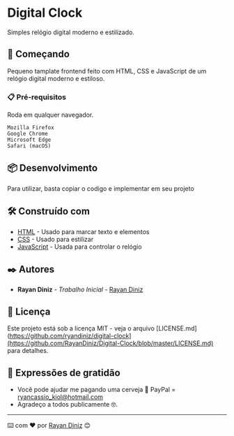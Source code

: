 # Digital Clock

Simples relógio digital moderno e estilizado.

## 🚀 Começando

Pequeno tamplate frontend feito com HTML, CSS e JavaScript de um relógio digital moderno e estiloso.

### 📋 Pré-requisitos

Roda em qualquer navegador.

```
Mozilla Firefox
Google Chrome
Microsoft Edge
Safari (macOS)
```

## 📦 Desenvolvimento

Para utilizar, basta copiar o codigo e implementar em seu projeto

## 🛠️ Construído com

* [HTML](https://developer.mozilla.org/en-US/docs/Learn/HTML) - Usado para marcar texto e elementos
* [CSS](https://developer.mozilla.org/en-US/docs/Learn/CSS) - Usado para estilizar
* [JavaScript](https://developer.mozilla.org/en-US/docs/Learn/JavaScript) - Usada para controlar o relógio

## ✒️ Autores

* **Rayan Diniz** - *Trabalho Inicial* - [Rayan Diniz](https://github.com/rayandiniz)

## 📄 Licença

Este projeto está sob a licença MIT - veja o arquivo [LICENSE.md](https://github.com/ryandiniz/digital-clock](https://github.com/RayanDiniz/Digital-Clock/blob/master/LICENSE.md) para detalhes.

## 🎁 Expressões de gratidão

* Você pode ajudar me pagando uma cerveja 🍺
    PayPal = ryancassio_kiol@hotmail.com
* Agradeço a todos publicamente 🤓.

---
⌨️ com ❤️ por [Rayan Diniz](https://gist.github.com/RyanDiniz) 😊
